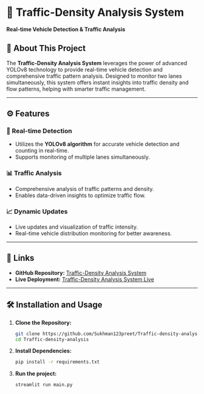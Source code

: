 # **🚦 Traffic-Density Analysis System**  
**Real-time Vehicle Detection & Traffic Analysis**

## **📝 About This Project**  
The **Traffic-Density Analysis System** leverages the power of advanced YOLOv8 technology to provide real-time vehicle detection and comprehensive traffic pattern analysis. Designed to monitor two lanes simultaneously, this system offers instant insights into traffic density and flow patterns, helping with smarter traffic management.

---

## **⚙️ Features**

### **🚗 Real-time Detection**  
- Utilizes the **YOLOv8 algorithm** for accurate vehicle detection and counting in real-time.  
- Supports monitoring of multiple lanes simultaneously.  

### **📊 Traffic Analysis**  
- Comprehensive analysis of traffic patterns and density.  
- Enables data-driven insights to optimize traffic flow.  

### **📈 Dynamic Updates**  
- Live updates and visualization of traffic intensity.  
- Real-time vehicle distribution monitoring for better awareness.  

---

## **🔗 Links**  
- **GitHub Repository:** [Traffic-Density Analysis System](https://github.com/Sukhman123preet/Traffic-density-analysis)  
- **Live Deployment:** [Traffic-Density Analysis System Live](https://traffic-density-analysis.onrender.com/)

---

## **🛠️ Installation and Usage**

1. **Clone the Repository:**  
   ```bash
   git clone https://github.com/Sukhman123preet/Traffic-density-analysis.git
   cd Traffic-density-analysis

2. **Install Dependencies:**  
   ```bash
   pip install -r requirements.txt

3. **Run the project:**  
   ```bash
   streamlit run main.py
